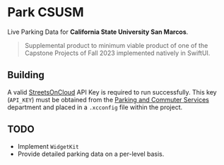 # Park CSUSM
Live Parking Data for **California State University San Marcos**.

> Supplemental product to minimum viable product of one of the Capstone Projects of Fall 2023 implemented natively in SwiftUI.

## Building
A valid [StreetsOnCloud](http://streetsoncloud.com) API Key is required to run
successfully.
This key (`API_KEY`) must be obtained from the
[Parking and Commuter Services](https://www.csusm.edu/parking/) department and
placed in a `.xcconfig` file within the project.

## TODO
* Implement `WidgetKit`
* Provide detailed parking data on a per-level basis.
